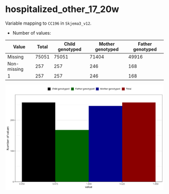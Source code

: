 # hospitalized_other_17_20w
Variable mapping to `CC196` in `Skjema3_v12`.
- Number of values:

| Value | Total | Child genotyped | Mother genotyped | Father genotyped |
| ----- | ----- | --------------- | ---------------- | ---------------- |
| Missing | 75051 | 75051 | 71404 | 49916 |
| Non-missing | 257 | 257 | 246 | 168 |
| 1 | 257 | 257 | 246 | 168 |



![](hospitalized_other_17_20w_n.png)



